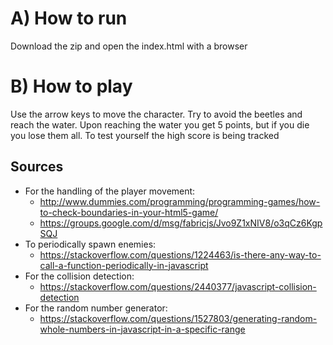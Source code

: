 A) How to run
=============
Download the zip and open the index.html with a browser

B) How to play
=============
Use the arrow keys to move the character. Try to avoid the beetles and reach the water. Upon reaching the water you get 5 points, but if you die you lose them all.
To test yourself the high score is being tracked

Sources
-------
* For the handling of the player movement:
    * http://www.dummies.com/programming/programming-games/how-to-check-boundaries-in-your-html5-game/
    * https://groups.google.com/d/msg/fabricjs/Jvo9Z1xNIV8/o3qCz6KgpSQJ
* To periodically spawn enemies:
    * https://stackoverflow.com/questions/1224463/is-there-any-way-to-call-a-function-periodically-in-javascript
* For the collision detection:
    * https://stackoverflow.com/questions/2440377/javascript-collision-detection
* For the random number generator:
    * https://stackoverflow.com/questions/1527803/generating-random-whole-numbers-in-javascript-in-a-specific-range